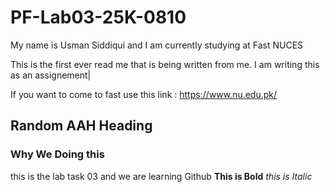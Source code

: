 # PF-Lab03-25K-0810
My name is Usman Siddiqui and I am currently studying at Fast NUCES 

This is the first ever read me that is being written from me. I am writing this as an assignement|

If you want to come to fast use this link : https://www.nu.edu.pk/

## Random AAH Heading

### Why We Doing this


this is the lab task 03 and we are learning Github
**This is Bold**
_this is Italic_
